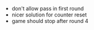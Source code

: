 - don't allow pass in first round
- nicer solution for counter reset
- game should stop after round 4

